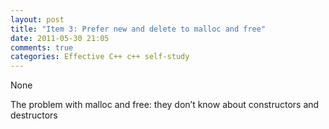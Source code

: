 ```yaml
---
layout: post
title: "Item 3: Prefer new and delete to malloc and free"
date: 2011-05-30 21:05
comments: true
categories: Effective C++ c++ self-study
---
```


None


The problem with malloc and free: they don’t know about constructors and destructors

